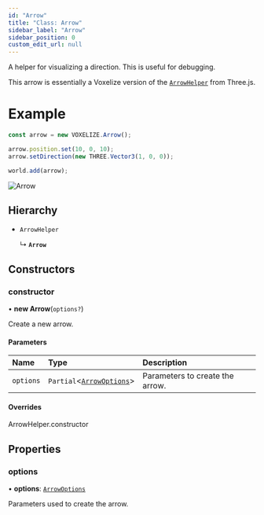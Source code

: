 ```yaml
---
id: "Arrow"
title: "Class: Arrow"
sidebar_label: "Arrow"
sidebar_position: 0
custom_edit_url: null
---
```


A helper for visualizing a direction. This is useful for debugging.

This arrow is essentially a Voxelize version of the [`ArrowHelper`](https://threejs.org/docs/#api/en/helpers/ArrowHelper) from Three.js.

# Example
```ts
const arrow = new VOXELIZE.Arrow();

arrow.position.set(10, 0, 10);
arrow.setDirection(new THREE.Vector3(1, 0, 0));

world.add(arrow);
```

![Arrow](/img/docs/arrow.png)

## Hierarchy

- `ArrowHelper`

  ↳ **`Arrow`**

## Constructors

### constructor

• **new Arrow**(`options?`)

Create a new arrow.

#### Parameters

| Name | Type | Description |
| :------ | :------ | :------ |
| `options` | `Partial`<[`ArrowOptions`](../modules.md#arrowoptions-14)\> | Parameters to create the arrow. |

#### Overrides

ArrowHelper.constructor

## Properties

### options

• **options**: [`ArrowOptions`](../modules.md#arrowoptions-14)

Parameters used to create the arrow.
